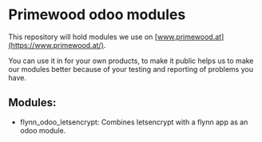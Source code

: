 # Primewood odoo modules

This repository will hold modules we use on [www.primewood.at](https://www.primewood.at/).

You can use it in for your own products, to make it public helps us to make our
modules better because of your testing and reporting of problems you have.

## Modules:

- flynn_odoo_letsencrypt: Combines letsencrypt with a flynn app as an odoo module.

[www.primewood.at]: https://www.primewood.at/
